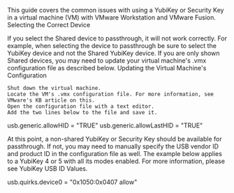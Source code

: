 This guide covers the common issues with using a YubiKey or Security Key in a virtual machine (VM) with VMware Workstation and VMware Fusion.
Selecting the Correct Device

If you select the Shared device to passthrough, it will not work correctly. For example, when selecting the device to passthrough be sure to select the YubiKey device and not the Shared YubiKey device. If you are only shown Shared devices, you may need to update your virtual machine's .vmx configuration file as described below.
Updating the Virtual Machine's Configuration

    Shut down the virtual machine.
    Locate the VM's .vmx configuration file. For more information, see VMware's KB article on this.
    Open the configuration file with a text editor.
    Add the two lines below to the file and save it.

usb.generic.allowHID = "TRUE"
usb.generic.allowLastHID = "TRUE"

At this point, a non-shared YubiKey or Security Key should be available for passthrough. If not, you may need to manually specify the USB vendor ID and product ID in the configuration file as well. The example below applies to a YubiKey 4 or 5 with all its modes enabled. For more information, please see YubiKey USB ID Values.

usb.quirks.device0 = "0x1050:0x0407 allow"